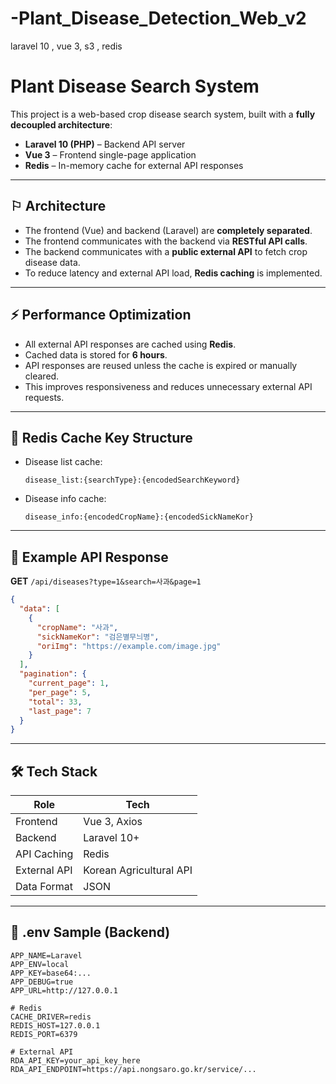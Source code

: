# -Plant_Disease_Detection_Web_v2

laravel 10 , vue 3, s3 , redis

# Plant Disease Search System

This project is a web-based crop disease search system, built with a **fully decoupled architecture**:

* **Laravel 10 (PHP)** – Backend API server
* **Vue 3** – Frontend single-page application
* **Redis** – In-memory cache for external API responses

---

## ⚐ Architecture

* The frontend (Vue) and backend (Laravel) are **completely separated**.
* The frontend communicates with the backend via **RESTful API calls**.
* The backend communicates with a **public external API** to fetch crop disease data.
* To reduce latency and external API load, **Redis caching** is implemented.

---

## ⚡ Performance Optimization

* All external API responses are cached using **Redis**.
* Cached data is stored for **6 hours**.
* API responses are reused unless the cache is expired or manually cleared.
* This improves responsiveness and reduces unnecessary external API requests.

---

## 🤩 Redis Cache Key Structure

* Disease list cache:

  ```
  disease_list:{searchType}:{encodedSearchKeyword}
  ```

* Disease info cache:

  ```
  disease_info:{encodedCropName}:{encodedSickNameKor}
  ```

---

## 🎇 Example API Response

**GET** `/api/diseases?type=1&search=사과&page=1`

```json
{
  "data": [
    {
      "cropName": "사과",
      "sickNameKor": "검은별무늬병",
      "oriImg": "https://example.com/image.jpg"
    }
  ],
  "pagination": {
    "current_page": 1,
    "per_page": 5,
    "total": 33,
    "last_page": 7
  }
}
```

---

## 🛠 Tech Stack

| Role         | Tech                    |
| ------------ | ----------------------- |
| Frontend     | Vue 3, Axios            |
| Backend      | Laravel 10+             |
| API Caching  | Redis                   |
| External API | Korean Agricultural API |
| Data Format  | JSON                    |

---

## 🔧 .env Sample (Backend)

```env
APP_NAME=Laravel
APP_ENV=local
APP_KEY=base64:...
APP_DEBUG=true
APP_URL=http://127.0.0.1

# Redis
CACHE_DRIVER=redis
REDIS_HOST=127.0.0.1
REDIS_PORT=6379

# External API
RDA_API_KEY=your_api_key_here
RDA_API_ENDPOINT=https://api.nongsaro.go.kr/service/...
```

